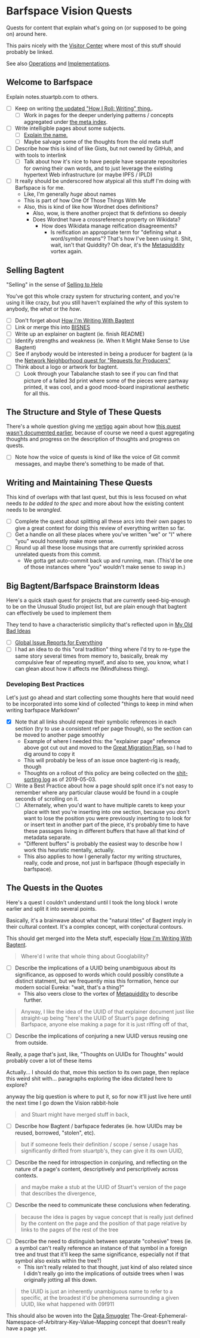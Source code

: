 # Barfspace Vision Quests

Quests for content that explain what's going on (or supposed to be going on) around here.

This pairs nicely with the [Visitor Center][] where most of this stuff should probably be linked.

[Visitor Center]: 434dd429-b16d-4924-996f-aaf2ebff29ef.md

See also [Operations][] and [Implementations][].

[Operations]: a3f1fbb2-28c2-43b2-950d-6d5b7af7cd64.md
[Implementations]: 30ec2e6e-47d0-496a-a523-0732b35aea8a.md

## Welcome to Barfspace

Explain notes.stuartpb.com to others.

- [ ] Keep on writing [the updated "How I Roll: Writing" thing.][writing take 2].
  - [ ] Work in pages for the deeper underlying patterns / concepts aggregated under [the meta index][metadex].
- [ ] Write intelligible pages about some subjects.
  - [ ] [Explain the name.][explainer page]
  - [ ] Maybe salvage some of the thoughts from the old meta stuff
- [ ] Describe how this is kind of like Gists, but not owned by GitHub, and with tools to interlink
  - [ ] Talk about how it's nice to have people have separate repositories for owning their own words, and to just leverage the existing hypertext Web infrastructure (or maybe IPFS / IPLD)
- [ ] It really should be underscored how atypical all this stuff I'm doing with Barfspace is for me.
  - Like, I'm generally *huge* about names
  - This is part of how One Of Those Things With Me
  - Also, this is kind of like how Wordnet does definitions?
    - Also, wow, is there another project that tk defintions so deeply
    - Does Wordnet have a crossreference property on Wikidata?
      - How does Wikidata manage reification disagreements?
        - Is reification an appropriate term for "defining what a word/symbol means"? That's how I've been using it. Shit, wait, isn't that Quiddity? Oh dear, it's the [Metaquiddity][] vortex again.

[writing take 2]: 13ceb37e-99d5-417b-be3c-ec7e1bc537ac.md
[metadex]: 8c5a1d30-97d9-4395-85be-b6c8ba57b239.md

## Selling Bagtent

"Selling" in the sense of [Selling to Help][]

[Selling to Help]: aed6ef5f-8318-472d-9c43-d86a5c26cb8b.md

You've got this whole crazy system for structuring content, and you're using it like crazy, but you still haven't explained the *why* of this system to anybody, the *what* or the *how*.

- [ ] Don't forget about [How I'm Writing With Bagtent][]
- [ ] Link or merge this into [BISNES][]
- [ ] Write up an explainer on bagtent (ie. finish README)
- [ ] Identify strengths and weakness (ie. When It Might Make Sense to Use Bagtent)
- [ ] See if anybody would be interested in being a producer for bagtent (a la the [Network Neighborhood quest for "Requests for Producers"][NNQ]
- [ ] Think about a logo or artwork for bagtent.
  - [ ] Look through your Tabalanche stash to see if you can find that picture of a failed 3d print where some of the pieces were partway printed, it was cool, and a good mood-board inspirational aesthetic for all this.

[How I'm Writing With Bagtent]: 13ceb37e-99d5-417b-be3c-ec7e1bc537ac.md
[BISNES]: bfdafa43-6389-46c1-a308-8e6cc68bf0a3.md
[NNQ]: 8905d737-8f2a-4de7-a850-c1f2b04cd45e.md

## The Structure and Style of These Quests

There's a whole question giving me [vertigo][metaquiddity] again about how [this quest wasn't documented earlier][main issue 6], because of course we need a quest aggregating thoughts and progress on the description of thoughts and progress on quests.

[main issue 6]: 55527f74-8390-402e-8bb6-51161b7a8e67.md

- [ ] Note how the voice of quests is kind of like the voice of Git commit messages, and maybe there's something to be made of that.

## Writing and Maintaining These Quests

This kind of overlaps with that last quest, but this is less focused on what needs *to be added to the spec* and more about how the existing content needs to be *wrangled*.

- [ ] Complete the quest about splitting all these arcs into their own pages to give a great context for doing this review of everything written so far.
- [ ] Get a handle on all these places where you've written "we" or "I" where "you" would honestly make more sense.
- [ ] Round up all these loose musings that are currently sprinkled across unrelated quests from this commit.
  - We gotta get auto-commit back up and running, man. (This'd be one of those instances where "you" wouldn't make sense to swap in.)

## Big Bagtent/Barfspace Brainstorm Ideas

Here's a quick stash quest for projects that are currently seed-big-enough to be on the Unusual Studio project list, but are plain enough that bagtent can effectively be used to implement them

They tend to have a characteristic simplicity that's reflected upon in [My Old Bad Ideas][]

- [ ] [Global Issue Reports for Everything][tracker]
- [ ] I had an idea to do this "oral tradition" thing where I'd try to re-type the same story several times from memory to, basically, break my compulsive fear of repeating myself, and also to see, you know, what I can glean about how it affects me (Mindfulness thing).

[tracker]: 1305adb9-59a7-4179-a9fe-0ddedd802034.md
[My Old Bad Ideas]: f3f3d6ba-6342-415a-9f3b-ab4f1d75a692.md

### Developing Best Practices

Let's just go ahead and start collecting some thoughts here that would need to be incorporated into some kind of collected "things to keep in mind when writing barfspace Markdown"

- [x] Note that all links should repeat their symbolic references in each section (try to use a consistent ref per page though), so the section can be moved to another page smoothly
  - Example of where I needed this: the "explainer page" reference above got cut out and moved to the [Great Migration Plan][], so I had to dig around to copy it
  - This will probably be less of an issue once bagtent-rig is ready, though
  - Thoughts on a rollout of this policy are being collected on the [shit-sorting log][shitsort] as of 2019-05-03.
- [ ] Write a Best Practice about how a page should split once it's not easy to remember where any particular clause would be found in a couple seconds of scrolling on it.
  - [ ] Alternately, when you'd want to have multiple carets to keep your place with text you're inserting into one section, because you don't want to lose the position you were previously inserting to to look for or insert text in another part of the piece, it's probably time to have these passages living in different buffers that have all that kind of metadata separate.
  - "Different buffers" is probably the easiest way to describe how I work this heuristic mentally, actually.
  - This also applies to how I generally factor my writing structures, really, code and prose, not just in barfspace (though especially in barfspace).

[explainer page]: f5d72b81-ccb9-45d0-8029-be70895f65ca.md
[Great Migration Plan]: f3f3d6ba-6342-415a-9f3b-ab4f1d75a692.md
[shitsort]: 1da0f61f-c2bb-4b9d-99da-e3f07e18556a.md

## The Quests in the Quotes

Here's a quest I couldn't understand until I took the long block I wrote earlier and split it into several points.

Basically, it's a brainwave about what the "natural titles" of Bagtent imply in their cultural context. It's a complex concept, with conjectural contours.

This should get merged into the Meta stuff, especially [How I'm Writing With Bagtent][].

[How I'm Writing With Bagtent]: 13ceb37e-99d5-417b-be3c-ec7e1bc537ac.md

> Where'd I write that whole thing about Googlability?

- [ ] Describe the implications of a UUID being unambiguous about its significance, as opposed to words which could possibly constitute a distinct statment, but we frequently miss this formation, hence our modern social Eureka: "wait, that's a thing?"
  - This also veers close to the vortex of [Metaquiddity][] to describe further.

[Metaquiddity]: 3ef0ffc5-818e-4c16-be90-0a8bd6eb8778.md

> Anyway, I like the idea of the UUID of that explainer document just like straight-up being "here's the UUID of Stuart's page defining Barfspace, anyone else making a page for it is just riffing off of that,

- [ ] Describe the implications of conjuring a new UUID versus reusing one from outside.

Really, a page that's just, like, "Thoughts on UUIDs for Thoughts" would probably cover a lot of these items

Actually... I should do that, move this section to its own page, then replace this weird shit with... paragraphs exploring the idea dictated here to explore?

anyway the big question is where to put it, so for now it'll just live here until the next time I go down the Vision rabbit-hole

> and Stuart might have merged stuff in back,

- [ ] Describe how Bagtent / barfspace federates (ie. how UUIDs may be reused, borrowed, "stolen", etc).

> but if someone feels their definition / scope / sense / usage has significantly drifted from stuartpb's, they can give it its own UUID,

- [ ] Describe the need for introspection in conjuring, and reflecting on the nature of a page's content, descriptively and perscriptively across contexts.

> and maybe make a stub at the UUID of Stuart's version of the page that describes the divergence,

- [ ] Describe the need to communicate these conclusions when federating.

> because the idea is pages by vague concept that is really just defined by the content on the page and the position of that page relative by links to the pages of the rest of the tree

- [ ] Describe the need to distinguish between separate "cohesive" trees (ie. a symbol can't really reference an instance of that symbol in a foreign tree and trust that it'll keep the same significance, especially not if that symbol also exists within the tree?)
  - This isn't really related to that thought, just kind of also related since I didn't really go into the implications of outside trees when I was originally jotting all this down.

> the UUID is just an inherently unambiguous name to refer to a specific, at the broadest it'd be phenomena surrounding a given UUID, like what happened with 09f911

This should also be woven into the [Data Smuggler][] The-Great-Ephemeral-Namespace-of-Arbitrary-Key-Value-Mapping concept that doesn't really have a page yet.

[Data Smuggler]: 58d3072a-0670-4bc3-9db2-fca214ca725e.md
